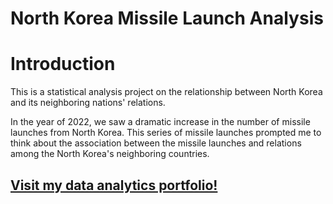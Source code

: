 # North Korea Missile Launch Analysis

# Introduction

This is a statistical analysis project on the relationship between North Korea and its neighboring nations' relations.

In the year of 2022, we saw a dramatic increase in the number of missile launches from North Korea. 
This series of missile launches prompted me to think about the association between the missile launches and relations among the North Korea's neighboring countries. 

## <a href="https://sites.google.com/student.american.edu/data-analytics/projects/north-korea-missile-project">Visit my data analytics portfolio!</a>
